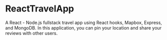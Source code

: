 # ReactTravelApp
A React - Node.js fullstack travel app using React hooks, Mapbox, Express, and MongoDB. In this application, you can pin your location and share your reviews with other users.
